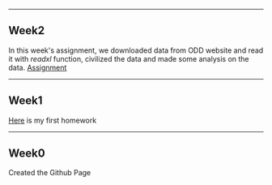 ***
## Week2
In this week's assignment, we downloaded data from ODD website and read it with *readxl* function, civilized the data and made some analysis on the data. 
[Assignment](AssignmentWeek2/AssignmentWeek2.html)

***
## Week1
[Here](AssignmentWeek1/AssignmentWeek1.html) is my first homework

***
## Week0
Created the Github Page

